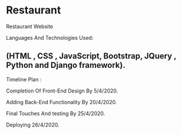 # Restaurant
Restaurant Website



Languages And Technologies Used:                                                                                                                                                          

(HTML , CSS , JavaScript, Bootstrap, JQuery , Python and Django framework).
----------------------------------------------------------------------------------------------------------
Timeline Plan :


Completion Of Front-End Design By 5/4/2020.


Adding Back-End Functionality By 20/4/2020.

Final Touches And testing By 25/4/2020.


Deploying 26/4/2020.
